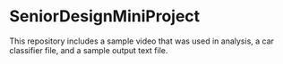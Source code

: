 # SeniorDesignMiniProject
This repository includes a sample video that was used in analysis, a car classifier file, and a sample output text file. 
